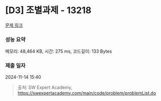 # [D3] 조별과제 - 13218 

[문제 링크](https://swexpertacademy.com/main/code/problem/problemDetail.do?contestProbId=AXzjvCCq-PwDFASs) 

### 성능 요약

메모리: 48,464 KB, 시간: 275 ms, 코드길이: 133 Bytes

### 제출 일자

2024-11-14 15:40



> 출처: SW Expert Academy, https://swexpertacademy.com/main/code/problem/problemList.do